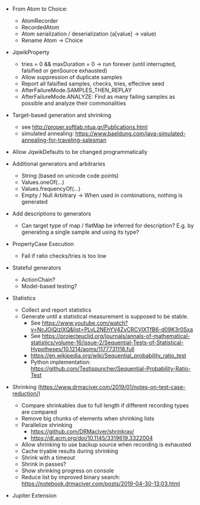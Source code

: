 - From Atom to Choice:
    - AtomRecorder
    - RecordedAtom
    - Atom serialization / deserialization (a[value] -> value)
    - Rename Atom -> Choice
  
- JqwikProperty
    - tries = 0 && maxDuration = 0 -> run forever (until interrupted, falsified or genSource exhausted)
    - Allow suppression of duplicate samples
    - Report all falsified samples, checks, tries, effective seed
    - AfterFailureMode.SAMPLES_THEN_REPLAY
    - AfterFailureMode.ANALYZE: Find as many failing samples as possible and
      analyze their commonalities

- Target-based generation and shrinking
    - see http://proper.softlab.ntua.gr/Publications.html
    - simulated annealing: https://www.baeldung.com/java-simulated-annealing-for-traveling-salesman

- Allow JqwikDefaults to be changed programmatically

- Additional generators and arbitraries
    - String (based on unicode code points)
    - Values.oneOf(...)
    - Values.frequencyOf(...)
    - Empty / Null Arbitrary -> When used in combinations, nothing is generated

- Add descriptions to generators
    - Can target type of map / flatMap be inferred for description?
      E.g. by generating a single sample and using its type?

- PropertyCase Execution
    - Fail if ratio checks/tries is too low

- Stateful generators
  - ActionChain?
  - Model-based testing?

- Statistics
    - Collect and report statistics
    - Generate until a statistical measurement is supposed to be stable.
      - See   https://www.youtube.com/watch?v=NcJOiQlzlXQ&list=PLvL2NEhYV4ZvCRCVlXTfB6-d09K3r0Sxa
      - See https://projecteuclid.org/journals/annals-of-mathematical-statistics/volume-16/issue-2/Sequential-Tests-of-Statistical-Hypotheses/10.1214/aoms/1177731118.full
      - https://en.wikipedia.org/wiki/Sequential_probability_ratio_test
      - Python implementation: https://github.com/Testispuncher/Sequential-Probability-Ratio-Test

- Shrinking (https://www.drmaciver.com/2019/01/notes-on-test-case-reduction/)
    - Compare shrinkables due to full length if different recording types are
      compared
    - Remove big chunks of elements when shrinking lists
    - Parallelize shrinking
        - https://github.com/DRMacIver/shrinkray/
        - https://dl.acm.org/doi/10.1145/3319619.3322004
    - Allow shrinking to use backup source when recording is exhausted
    - Cache tryable results during shrinking
    - Shrink with a timeout
    - Shrink in passes?
    - Show shrinking progress on console
    - Reduce list by improved binary
      search: https://notebook.drmaciver.com/posts/2019-04-30-13:03.html

- Jupiter Extension
